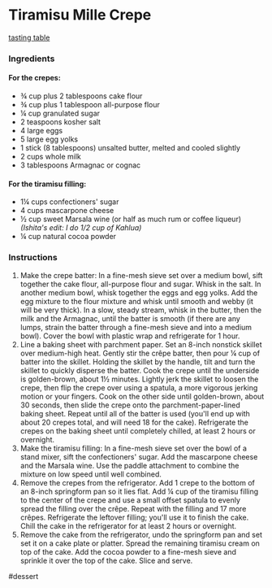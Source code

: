 
# Tiramisu Mille Crepe
[tasting table](https://www.tastingtable.com/cook/recipes/Mille-Crepe-Tiramisu-Birthday-Cake-Recipe)

### Ingredients
#### For the crepes:
* ¾ cup plus 2 tablespoons cake flour
* ¾ cup plus 1 tablespoon all-purpose flour
* ¼ cup granulated sugar
* 2 teaspoons kosher salt
* 4 large eggs
* 5 large egg yolks
* 1 stick (8 tablespoons) unsalted butter, melted and cooled slightly
* 2 cups whole milk
* 3 tablespoons Armagnac or cognac

#### For the tiramisu filling:
* 1¼ cups confectioners' sugar
* 4 cups mascarpone cheese
* ½ cup sweet Marsala wine (or half as much rum or coffee liqueur) _(Ishita's edit: I do 1/2 cup of Kahlua)_ 
* ¼ cup natural cocoa powder

### Instructions
1. Make the crepe batter: In a fine-mesh sieve set over a medium bowl, sift together the cake flour, all-purpose flour and sugar. Whisk in the salt. In another medium bowl, whisk together the eggs and egg yolks. Add the egg mixture to the flour mixture and whisk until smooth and webby (it will be very thick). In a slow, steady stream, whisk in the butter, then the milk and the Armagnac, until the batter is smooth (if there are any lumps, strain the batter through a fine-mesh sieve and into a medium bowl). Cover the bowl with plastic wrap and refrigerate for 1 hour.
2. Line a baking sheet with parchment paper. Set an 8-inch nonstick skillet over medium-high heat. Gently stir the crêpe batter, then pour ¼ cup of batter into the skillet. Holding the skillet by the handle, tilt and turn the skillet to quickly disperse the batter. Cook the crepe until the underside is golden-brown, about 1½ minutes. Lightly jerk the skillet to loosen the crepe, then flip the crepe over using a spatula, a more vigorous jerking motion or your fingers. Cook on the other side until golden-brown, about 30 seconds, then slide the crepe onto the parchment-paper-lined baking sheet. Repeat until all of the batter is used (you'll end up with about 20 crepes total, and will need 18 for the cake). Refrigerate the crepes on the baking sheet until completely chilled, at least 2 hours or overnight.
3. Make the tiramisu filling: In a fine-mesh sieve set over the bowl of a stand mixer, sift the confectioners' sugar. Add the mascarpone cheese and the Marsala wine. Use the paddle attachment to combine the mixture on low speed until well combined.
4. Remove the crepes from the refrigerator. Add 1 crepe to the bottom of an 8-inch springform pan so it lies flat. Add ¼ cup of the tiramisu filling to the center of the crepe and use a small offset spatula to evenly spread the filling over the crêpe. Repeat with the filling and 17 more crêpes. Refrigerate the leftover filling; you'll use it to finish the cake. Chill the cake in the refrigerator for at least 2 hours or overnight.
5. Remove the cake from the refrigerator, undo the springform pan and set set it on a cake plate or platter. Spread the remaining tiramisu cream on top of the cake. Add the cocoa powder to a fine-mesh sieve and sprinkle it over the top of the cake. Slice and serve.

#dessert
